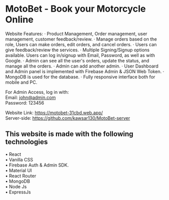 # MotoBet - Book your Motorcycle Online 

Website Features:
· Product Management, Order management, user management, customer feedback/review.
· Manage orders based on the role, Users can make orders, edit orders, and cancel orders.
· Users can give feedback/review the services.
· Multiple Signing/Signup options available. Users can log in/signup with Email, Password, as well as with Google.
· Admin can see all the user's orders, update the status, and manage all the orders.
· Admin can add another admin.
· User Dashboard and Admin panel is implemented with Firebase Admin & JSON Web Token.
· MongoDB is used for the database.
· Fully responsive interface both for mobile and PC.  
  
For Admin Access, log in with:  
Email: john@admin.com  
Password: 123456  
  
Website Link: https://motobet-31cbd.web.app/  
Server-side: https://github.com/kawsar130/MotoBet-server  

## This website is made with the following technologies  
• React  
• Vanilla CSS  
• Firebase Auth & Admin SDK.  
• Material UI  
• React Router  
• MongoDB  
• Node Js <br />
• ExpressJs  
